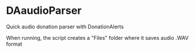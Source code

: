 # DAaudioParser
Quick audio donation parser with DonationAlerts

When running, the script creates a "Files" folder where it saves audio .WAV format
